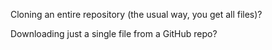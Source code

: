 Cloning an entire repository (the usual way, you get all files)?

Downloading just a single file from a GitHub repo?